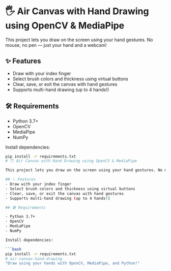 # 🖐️ Air Canvas with Hand Drawing using OpenCV & MediaPipe

This project lets you draw on the screen using your hand gestures. No mouse, no pen — just your hand and a webcam!

## ✨ Features
- Draw with your index finger
- Select brush colors and thickness using virtual buttons
- Clear, save, or exit the canvas with hand gestures
- Supports multi-hand drawing (up to 4 hands!)

## 🛠️ Requirements

- Python 3.7+
- OpenCV
- MediaPipe
- NumPy

Install dependencies:

```bash
pip install -r requirements.txt
# 🖐️ Air Canvas with Hand Drawing using OpenCV & MediaPipe

This project lets you draw on the screen using your hand gestures. No mouse, no pen — just your hand and a webcam!

## ✨ Features
- Draw with your index finger
- Select brush colors and thickness using virtual buttons
- Clear, save, or exit the canvas with hand gestures
- Supports multi-hand drawing (up to 4 hands!)

## 🛠️ Requirements

- Python 3.7+
- OpenCV
- MediaPipe
- NumPy

Install dependencies:

```bash
pip install -r requirements.txt
# air-canvas-hand-drawing
"Draw using your hands with OpenCV, MediaPipe, and Python!"
